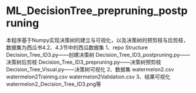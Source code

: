 # ML_DecisionTree_prepruning_postpruning
本程序基于Numpy实现决策树的建立与可视化，以及决策树的预剪枝与后剪枝，数据集为西瓜书4.2、4.3节中的西瓜数据集
1、repo Structure
Decision_Tree_ID3.py——创建决策树
Decision_Tree_ID3_postpruning.py——决策树后剪枝
Decision_Tree_ID3_prepruning.py——决策树预剪枝
Decision_Tree_Visual.py——决策树可视化
2、数据集
watermelon2.csv
watermelon2Training.csv
watermelon2Validation.csv
3、结果可视化
watermelon2_Decision_Tree_ID3.png等
